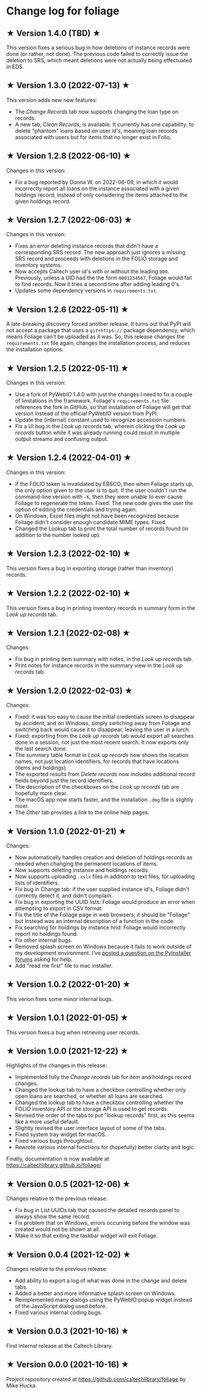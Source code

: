 # Change log for foliage

## ★ Version 1.4.0 (TBD) ★

This version fixes a serious bug in how deletions of instance records were done (or rather, not done). The previous code failed to correctly issue the deletion to SRS, which meant deletions were not actually being effectuated in EDS.


## ★ Version 1.3.0 (2022-07-13) ★

This version adds new new features:
* The _Change Records_ tab now supports changing the loan type on records.
* A new tab, _Clean Records_, is available. It currently has one capability: to delete "phantom" loans based on user id's, meaning loan records associated with users but for items that no longer exist in Folio.


## ★ Version 1.2.8 (2022-06-10) ★

Changes in this version:
* Fix a bug reported by Donna W. on 2022-06-09, in which it would incorrectly report all loans on the instance associated with a given holdings record, instead of only considering the items attached to the given holdings record.


## ★ Version 1.2.7 (2022-06-03) ★

Changes in this version:
* Fixes an error deleting instance records that didn't have a corresponding SRS record. The new approach just ignores a missing SRS record and proceeds with deletions in the FOLIO storage and inventory systems.
* Now accepts Caltech user id's with or without the leading `000`. Previously, unless a UID had the the form `0001234567`, Foliage would fail to find records. Now it tries a second time after adding leading 0's.
* Updates some dependency versions in `requirements.txt`.


## ★ Version 1.2.6 (2022-05-11) ★

A late-breaking discovery forced another release. It turns out that PyPI will not accept a package that uses a `git+https://` package dependency, which means Foliage can't be uploaded as it was. So, this release changes the `requirements.txt` file again, changes the installation process, and reduces the installation options.


## ★ Version 1.2.5 (2022-05-11) ★

Changes in this version:
* Use a fork of PyWebIO 1.4.0 with just the changes I need to fix a couple of limitations in the framework. Foliage's `requirements.txt` file references the fork in GitHub, so that installation of Foliage will get that version instead of the official PyWebIO version from PyPI.
* Update the (internal) constant used to recognize accession numbers.
* Fix a UI bug in the _Look up records_ tab, wherein clicking the _Look up records_ button while it was already running could result in multiple output streams and confusing output.


## ★ Version 1.2.4 (2022-04-01) ★

Changes in this version:
* If the FOLIO token is invalidated by EBSCO, then when Foliage starts up, the only option given to the user is to quit. If the user couldn't run the command-line version with `-K`, then they were unable to ever cause Foliage to regenerate the token. Fixed. The new code gives the user the option of editing the credentials and trying again.
* On Windows, Excel files might not have been recognized because Foliage didn't consider enough candidate MIME types. Fixed.
* Changed the Lookup tab to print the total number of records found (in addition to the number looked up).


## ★ Version 1.2.3 (2022-02-10) ★

This version fixes a bug in exporting storage (rather than inventory) records.


## ★ Version 1.2.2 (2022-02-10) ★

This version fixes a bug in printing inventory records in summary form in the _Look up records_ tab.


## ★ Version 1.2.1 (2022-02-08) ★

Changes:
* Fix bug in printing item summary with notes, in the _Look up records_ tab.
* Print notes for instance records in the summary view in the _Look up records_ tab.


## ★ Version 1.2.0 (2022-02-03) ★

Changes:
* Fixed: it was too easy to cause the initial credentials screen to disappear by accident, and on Windows, simply switching away from Foliage and switching back would cause it to disappear, leaving the user in a lurch.
* Fixed: exporting from the _Look up records_ tab would export all searches done in a session, not just the most recent search. It now exports only the last search done.
* The summary table format in _Look up records_ now shows the location names, not just location identifiers, for records that have locations (items and holdings).
* The exported results from _Delete records_ now includes additional record fields beyond just the record identifiers.
* The description of the checkboxes on the _Look up records_ tab are hopefully more clear.
* The macOS app now starts faster, and the installation `.dmg` file is slightly nicer.
* The _Other_ tab provides a link to the online help pages.


## ★ Version 1.1.0 (2022-01-21) ★

Changes:
* Now automatically handles creation and deletion of holdings records as needed when changing the permanent locations of items.
* Now supports deleting instance and holdings records.
* Now supports uploading `.xslx` files in addition to text files, for uploading lists of identifiers.
* Fix bug in Change tab: if the user supplied instance id's, Foliage didn't correctly detect it, and didn't complain.
* Fix bug in exporting the UUID lists: Foliage would produce an error when attempting to export in CSV format. 
* Fix the title of the Foliage page in web browsers; it should be "Foliage" but instead was an internal description of a function in the code.
* Fix searching for holdings by instance hrid: Foliage would incorrectly report no holdings found.
* Fix other internal bugs.
* Removed splash screen on Windows because it fails to work outside of my development environment. I've [posted a question on the PyInstaller forums](https://github.com/pyinstaller/pyinstaller/discussions/6542) asking for help.
* Add "read me first" file to mac installer.


## ★ Version 1.0.2 (2022-01-20) ★

This verion fixes some minor internal bugs.


## ★ Version 1.0.1 (2022-01-05) ★

This version fixes a bug when retrieving user records.


## ★ Version 1.0.0 (2021-12-22) ★

Highlights of the changes in this release:

* Implemented fully the _Change records_ tab for item and holdings record changes.
* Changed the lookup tab to have a checkbox controlling whether only open loans are searched, or whether all loans are searched.
* Changed the lookup tab to have a checkbox controlling whether the FOLIO inventory API or the storage API is used to get records.
* Revised the order of the tabs to put "lookup records" first, as this seems like a more useful default.
* Slightly revised the user interface layout of some of the tabs.
* Fixed system tray widget for macOS.
* Fixed various bugs throughtout.
* Rewrote various internal functions for (hopefully) better clarity and logic.

Finally, documentation is now available at https://caltechlibrary.github.io/foliage/


## ★ Version 0.0.5 (2021-12-06) ★

Changes relative to the previous release:

* Fix bug in List UUIDs tab that caused the detailed records panel to always show the same record.
* Fix problem that on Windows, errors occurring before the window was created would not be shown at all.
* Make it so that exiting the taskbar widget will exit Foliage.


## ★ Version 0.0.4 (2021-12-02) ★

Changes relative to the previous release:

* Add ability to export a log of what was done in the change and delete tabs.
* Added a better and more informative splash screen on Windows.
* Reimplemented many dialogs using the PyWebIO popup widget instead of the JavaScript dialog used before.
* Fixed various internal coding bugs.


## ★ Version 0.0.3 (2021-10-16) ★

First internal release at the Caltech Library.


## ★ Version 0.0.0 (2021-10-16) ★

Project repository created at https://github.com/caltechlibrary/foliage
by Mike Hucka.
